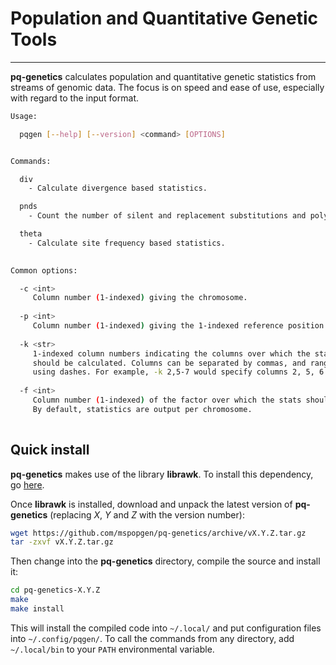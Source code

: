 # Population and Quantitative Genetic Tools
-------------------------------------------


**pq-genetics** calculates population and quantitative genetic statistics from streams of genomic data. The focus is on speed and ease of use, especially with regard to the input format.

```bash
Usage:

  pqgen [--help] [--version] <command> [OPTIONS]


Commands:

  div
    - Calculate divergence based statistics.

  pnds
    - Count the number of silent and replacement substitutions and polymorphisms.

  theta
    - Calculate site frequency based statistics.
    

Common options:

  -c <int>
     Column number (1-indexed) giving the chromosome.
     
  -p <int>
     Column number (1-indexed) giving the 1-indexed reference position.
     
  -k <str>
     1-indexed column numbers indicating the columns over which the statistic
     should be calculated. Columns can be separated by commas, and ranges specified
     using dashes. For example, -k 2,5-7 would specify columns 2, 5, 6 and 7.
     
  -f <int>
     Column number (1-indexed) of the factor over which the stats should be calculated.
     By default, statistics are output per chromosome.
     
```

## Quick install

**pq-genetics** makes use of the library **librawk**. To install this dependency, go [here](https://github.com/mspopgen/librawk).

Once **librawk** is installed, download and unpack the latest version of **pq-genetics** (replacing *X*, *Y* and *Z* with the version number):
```bash
wget https://github.com/mspopgen/pq-genetics/archive/vX.Y.Z.tar.gz
tar -zxvf vX.Y.Z.tar.gz
```
Then change into the **pq-genetics** directory, compile the source and install it:
```bash
cd pq-genetics-X.Y.Z
make
make install
```
This will install the compiled code into ```~/.local/``` and put configuration files into ```~/.config/pqgen/```. To call the commands from any directory, add ```~/.local/bin``` to your ```PATH``` environmental variable.
